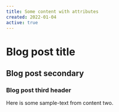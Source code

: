 ```yaml
---
title: Some content with attributes
created: 2022-01-04
active: true
---
```


# Blog post title

## Blog post secondary

### Blog post third header

Here is some sample-text from content two.
